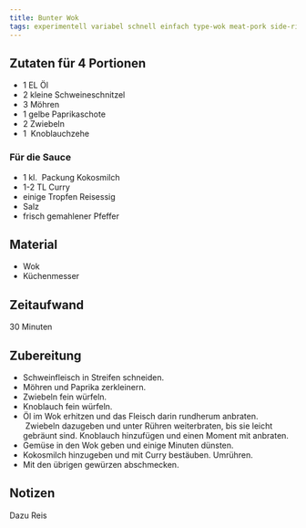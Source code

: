 ```yaml
---
title: Bunter Wok
tags: experimentell variabel schnell einfach type-wok meat-pork side-rice
---
```

## Zutaten für 4 Portionen
* 1 EL Öl  
* 2 kleine Schweineschnitzel  
* 3 Möhren  
* 1 gelbe Paprikaschote  
* 2 Zwiebeln  
* 1  Knoblauchzehe  

### Für die Sauce
* 1 kl.  Packung Kokosmilch  
* 1-2 TL Curry  
* einige Tropfen Reisessig  
* Salz  
* frisch gemahlener Pfeffer  

## Material
* Wok  
* Küchenmesser  

## Zeitaufwand
30 Minuten  

## Zubereitung
* Schweinfleisch in Streifen schneiden.
* Möhren und Paprika zerkleinern.
* Zwiebeln fein würfeln.
* Knoblauch fein würfeln.
* Öl im Wok erhitzen und das Fleisch darin rundherum anbraten.  Zwiebeln
  dazugeben und unter Rühren weiterbraten, bis sie leicht gebräunt sind.
  Knoblauch hinzufügen und einen Moment mit anbraten.
* Gemüse in den Wok geben und einige Minuten dünsten.
* Kokosmilch hinzugeben und mit Curry bestäuben. Umrühren.
* Mit den übrigen gewürzen abschmecken.

## Notizen
Dazu Reis
